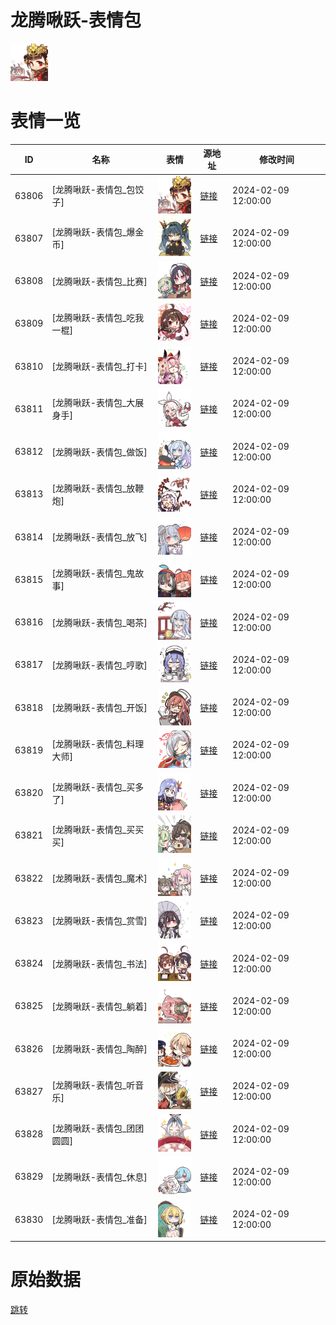 # 龙腾啾跃-表情包

<img src="./cover.png" height="60" alt="cover" />

# 表情一览

|ID|名称|表情|源地址|修改时间|
|----|----|----|----|----|
|63806|[龙腾啾跃-表情包_包饺子]|<img src="./pic/063806_%5B龙腾啾跃-表情包_包饺子%5D.png" height="60" alt="包饺子"/>|[链接](https://i0.hdslb.com/bfs/garb/f5e7a82b26c50a6c32f1ee918d52009616924dc4.png)|2024-02-09 12:00:00|
|63807|[龙腾啾跃-表情包_爆金币]|<img src="./pic/063807_%5B龙腾啾跃-表情包_爆金币%5D.png" height="60" alt="爆金币"/>|[链接](https://i0.hdslb.com/bfs/garb/63c3210743cb9aabe301322b08e18f553caf773a.png)|2024-02-09 12:00:00|
|63808|[龙腾啾跃-表情包_比赛]|<img src="./pic/063808_%5B龙腾啾跃-表情包_比赛%5D.png" height="60" alt="比赛"/>|[链接](https://i0.hdslb.com/bfs/garb/244bdf536d2d1e4704d79ffd968721187fcad490.png)|2024-02-09 12:00:00|
|63809|[龙腾啾跃-表情包_吃我一棍]|<img src="./pic/063809_%5B龙腾啾跃-表情包_吃我一棍%5D.png" height="60" alt="吃我一棍"/>|[链接](https://i0.hdslb.com/bfs/garb/1b6102309cf5c352b1daea4de359a22189d37c08.png)|2024-02-09 12:00:00|
|63810|[龙腾啾跃-表情包_打卡]|<img src="./pic/063810_%5B龙腾啾跃-表情包_打卡%5D.png" height="60" alt="打卡"/>|[链接](https://i0.hdslb.com/bfs/garb/d1eac2f405f0e2f91e22e02208074f0bb000a25f.png)|2024-02-09 12:00:00|
|63811|[龙腾啾跃-表情包_大展身手]|<img src="./pic/063811_%5B龙腾啾跃-表情包_大展身手%5D.png" height="60" alt="大展身手"/>|[链接](https://i0.hdslb.com/bfs/garb/6b0ba48e49cfaaa3b47f0f76a40199a7a96b76b4.png)|2024-02-09 12:00:00|
|63812|[龙腾啾跃-表情包_做饭]|<img src="./pic/063812_%5B龙腾啾跃-表情包_做饭%5D.png" height="60" alt="做饭"/>|[链接](https://i0.hdslb.com/bfs/garb/faa83352c5452881e64ef9907d912726e763253e.png)|2024-02-09 12:00:00|
|63813|[龙腾啾跃-表情包_放鞭炮]|<img src="./pic/063813_%5B龙腾啾跃-表情包_放鞭炮%5D.png" height="60" alt="放鞭炮"/>|[链接](https://i0.hdslb.com/bfs/garb/3ba6da0216add1be5ced733995e760cfb1772e2e.png)|2024-02-09 12:00:00|
|63814|[龙腾啾跃-表情包_放飞]|<img src="./pic/063814_%5B龙腾啾跃-表情包_放飞%5D.png" height="60" alt="放飞"/>|[链接](https://i0.hdslb.com/bfs/garb/ac5e316d2d878db10625dc3249c99dbd9e462835.png)|2024-02-09 12:00:00|
|63815|[龙腾啾跃-表情包_鬼故事]|<img src="./pic/063815_%5B龙腾啾跃-表情包_鬼故事%5D.png" height="60" alt="鬼故事"/>|[链接](https://i0.hdslb.com/bfs/garb/4de9d8cf614befd11da73bf34ee307d5efc13e2c.png)|2024-02-09 12:00:00|
|63816|[龙腾啾跃-表情包_喝茶]|<img src="./pic/063816_%5B龙腾啾跃-表情包_喝茶%5D.png" height="60" alt="喝茶"/>|[链接](https://i0.hdslb.com/bfs/garb/8f2e6ac68e30c1ffb02e7352fbfb3b18282cef2a.png)|2024-02-09 12:00:00|
|63817|[龙腾啾跃-表情包_哼歌]|<img src="./pic/063817_%5B龙腾啾跃-表情包_哼歌%5D.png" height="60" alt="哼歌"/>|[链接](https://i0.hdslb.com/bfs/garb/703ef243166feb1996829b927bcfecdf65d30516.png)|2024-02-09 12:00:00|
|63818|[龙腾啾跃-表情包_开饭]|<img src="./pic/063818_%5B龙腾啾跃-表情包_开饭%5D.png" height="60" alt="开饭"/>|[链接](https://i0.hdslb.com/bfs/garb/f697f81cf6c2dea09dc366ee18e67afb6742045e.png)|2024-02-09 12:00:00|
|63819|[龙腾啾跃-表情包_料理大师]|<img src="./pic/063819_%5B龙腾啾跃-表情包_料理大师%5D.png" height="60" alt="料理大师"/>|[链接](https://i0.hdslb.com/bfs/garb/a0e15306adf9d5a759258290d76ea926ab5041a1.png)|2024-02-09 12:00:00|
|63820|[龙腾啾跃-表情包_买多了]|<img src="./pic/063820_%5B龙腾啾跃-表情包_买多了%5D.png" height="60" alt="买多了"/>|[链接](https://i0.hdslb.com/bfs/garb/5d7051a04d006e7d9041eea34a4997ba9f7cf9be.png)|2024-02-09 12:00:00|
|63821|[龙腾啾跃-表情包_买买买]|<img src="./pic/063821_%5B龙腾啾跃-表情包_买买买%5D.png" height="60" alt="买买买"/>|[链接](https://i0.hdslb.com/bfs/garb/58c834b0878302355095c6f3734a3cb5c4f3fd1f.png)|2024-02-09 12:00:00|
|63822|[龙腾啾跃-表情包_魔术]|<img src="./pic/063822_%5B龙腾啾跃-表情包_魔术%5D.png" height="60" alt="魔术"/>|[链接](https://i0.hdslb.com/bfs/garb/70b8628650a6d41d2a0d2031796fbe989a0c232c.png)|2024-02-09 12:00:00|
|63823|[龙腾啾跃-表情包_赏雪]|<img src="./pic/063823_%5B龙腾啾跃-表情包_赏雪%5D.png" height="60" alt="赏雪"/>|[链接](https://i0.hdslb.com/bfs/garb/c905c8ce739a28ade9ab0e7055bfcc1c5ea8cbc0.png)|2024-02-09 12:00:00|
|63824|[龙腾啾跃-表情包_书法]|<img src="./pic/063824_%5B龙腾啾跃-表情包_书法%5D.png" height="60" alt="书法"/>|[链接](https://i0.hdslb.com/bfs/garb/79f00cbaa94fcb960e238d1a3fc8c5979c7da5ab.png)|2024-02-09 12:00:00|
|63825|[龙腾啾跃-表情包_躺着]|<img src="./pic/063825_%5B龙腾啾跃-表情包_躺着%5D.png" height="60" alt="躺着"/>|[链接](https://i0.hdslb.com/bfs/garb/9c80838ae1ef7acf34aa81088469e9f0aaa0c146.png)|2024-02-09 12:00:00|
|63826|[龙腾啾跃-表情包_陶醉]|<img src="./pic/063826_%5B龙腾啾跃-表情包_陶醉%5D.png" height="60" alt="陶醉"/>|[链接](https://i0.hdslb.com/bfs/garb/c102bda36b7360a13653be8315aa28e0bc6ed117.png)|2024-02-09 12:00:00|
|63827|[龙腾啾跃-表情包_听音乐]|<img src="./pic/063827_%5B龙腾啾跃-表情包_听音乐%5D.png" height="60" alt="听音乐"/>|[链接](https://i0.hdslb.com/bfs/garb/14a372d2b53ca277818003389d0e36c8642f5a96.png)|2024-02-09 12:00:00|
|63828|[龙腾啾跃-表情包_团团圆圆]|<img src="./pic/063828_%5B龙腾啾跃-表情包_团团圆圆%5D.png" height="60" alt="团团圆圆"/>|[链接](https://i0.hdslb.com/bfs/garb/12ed95acb05cc6835ac565c7fdc9a3d8102ebb41.png)|2024-02-09 12:00:00|
|63829|[龙腾啾跃-表情包_休息]|<img src="./pic/063829_%5B龙腾啾跃-表情包_休息%5D.png" height="60" alt="休息"/>|[链接](https://i0.hdslb.com/bfs/garb/cbf233a43fce7633fb61e525a4e972dc7f84150d.png)|2024-02-09 12:00:00|
|63830|[龙腾啾跃-表情包_准备]|<img src="./pic/063830_%5B龙腾啾跃-表情包_准备%5D.png" height="60" alt="准备"/>|[链接](https://i0.hdslb.com/bfs/garb/300d47a3587c8ba6b6c9aedb49d988768dae8735.png)|2024-02-09 12:00:00|

# 原始数据

[跳转](./raw.json)

